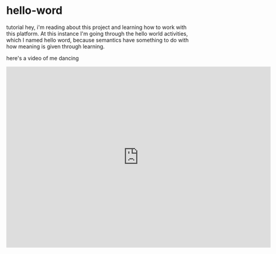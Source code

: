 # hello-word
tutorial
hey, i'm reading about this project and learning how to work with this platform. At this instance I'm going through the hello world activities, which I named hello word, because semantics have something to do with how meaning is given through learning.

here's a video of me dancing 

<div class="embed-container">
  <iframe
      src="https://www.youtube.com/embed/{{ f-aa7VlR4xM }}"
      width="700"
      height="480"
      frameborder="0"
      allowfullscreen="">
  </iframe>
</div>
